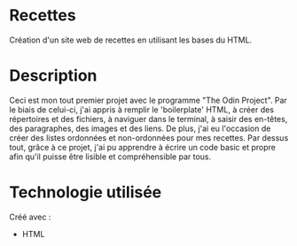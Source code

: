 # Recettes
Création d'un site web de recettes en utilisant les bases du HTML.
# Description
Ceci est mon tout premier projet avec le programme "The Odin Project". Par le biais de celui-ci, j'ai appris à remplir le 'boilerplate' HTML, à créer des répertoires et des fichiers, à naviguer dans le terminal, à saisir des en-têtes, des paragraphes, des images et des liens. De plus, j'ai eu l'occasion de créer des listes ordonnées et non-ordonnées pour mes recettes. Par dessus tout, grâce à ce projet, j'ai pu apprendre à écrire un code basic et propre afin qu'il puisse être lisible et compréhensible par tous.
# Technologie utilisée
Créé avec :
- HTML
